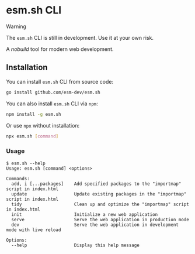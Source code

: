 # esm.sh CLI

> [!WARNING]
> The `esm.sh` CLI is still in development. Use it at your own risk.

A _nobuild_ tool for modern web development.

## Installation

You can install `esm.sh` CLI from source code:

```bash
go install github.com/esm-dev/esm.sh
```

You can also install `esm.sh` CLI via `npm`:

```bash
npm install -g esm.sh
```

Or use `npx` without installation:

```bash
npx esm.sh [command]
```

### Usage

```
$ esm.sh --help
Usage: esm.sh [command] <options>

Commands:
  add, i [...packages]    Add specified packages to the "importmap" script in index.html
  update                  Update existing packages in the "importmap" script in index.html
  tidy                    Clean up and optimize the "importmap" script in index.html
  init                    Initialize a new web application
  serve                   Serve the web application in production mode
  dev                     Serve the web application in development mode with live reload

Options:
  --help                  Display this help message
```
